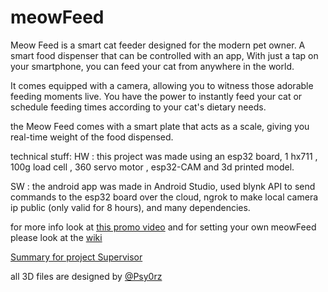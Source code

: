 # meowFeed
Meow Feed is a smart cat feeder designed for the modern pet owner. A smart food dispenser that can be controlled with an app, With just a tap on your smartphone, you can feed your cat from anywhere in the world.

It comes equipped with a camera, allowing you to witness those adorable feeding moments live.
You have the power to instantly feed your cat or schedule feeding times according to your cat's dietary needs.

the Meow Feed comes with a smart plate that acts as a scale, giving you real-time weight of the food dispensed.

technical stuff: 
HW : this project was made using an esp32 board, 1 hx711 , 100g load cell , 360 servo motor , esp32-CAM and 3d printed model.

SW :  the android app was made in Android Studio, used blynk API to send commands to the esp32 board over the cloud, ngrok to make local camera ip public (only valid for 8 hours), and many dependencies. 

for more info look at [this promo video](https://t.ly/XDmfO) 
and for setting your own meowFeed please look at the [wiki](https://github.com/Moaad98/meowFeed/wiki/Setting-your-own-MeowFeed)

[Summary for project Supervisor](https://github.com/Moaad98/meowFeed/wiki/Summary-for-Project's-Supervisor)

all 3D files are designed by [@Psy0rz](https://github.com/psy0rz)
